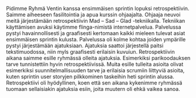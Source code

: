Pidimme Ryhmä Ventin kanssa ensimmäisen sprintin lopuksi retrospektiivin. Saimme aiheeseen fasilitointia ja apua kurssin ohjaajalta.
Ohjaaja neuvoi meitä järjestämään retrospektiivin Mad – Sad – Glad -tekniikalla. Tekniikan käyttämisen avuksi käytimme flinga-nimistä internetpalvelua.
Palvelussa pystyi havainnollisesti ja graafisesti kertomaan kaikki mieleen tulevat asiat ensimmäisen sprintin kulusta. Palvelussa oli kolme kohtaa joiden ympärille pystyi järjestämään ajatuksiaan. Ajatuksia saattoi järjestellä paitsi tekstimuodossa, niin myls graafisesti erilaisin kuvuiun.
Retrospektiivin aikana saimme esille ryhmässä olleita ajatuksia. Esimerkiksi parikoodauksen tarve tunnistettiin hyvin retrospektiivissä. Muita esille tulleita asioita olivat esimerkiksi suunnitelmallisuuden tarve ja erilaisia scrumiin liittyviä asioita, kuten sprintin user storyjen pilkkominen taskeihin heti sprintin alussa. 
Retrospektiivi oli hyödyllinen, koen että sen aikana kykenimme ryhmässä tuomaan sellaisiakin ajatuksia esiin, joita muutern oli ehkä vaikea sanoa.

